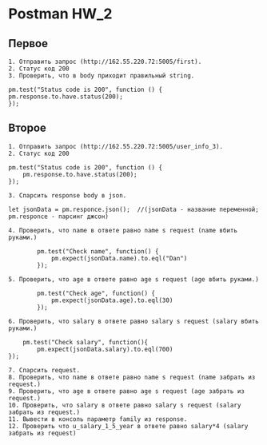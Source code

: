 # Postman HW_2  
## Первое
	1. Отправить запрос (http://162.55.220.72:5005/first).  
	2. Статус код 200  
	3. Проверить, что в body приходит правильный string.  
```  
pm.test("Status code is 200", function () {  
pm.response.to.have.status(200);  
});  
```  
## Второе
	1. Отправить запрос (http://162.55.220.72:5005/user_info_3).  
	2. Статус код 200  
```  
pm.test("Status code is 200", function () {
    pm.response.to.have.status(200);
});
```  
	3. Спарсить response body в json.  
```  
let jsonData = pm.responce.json();  //(jsonData - название переменной; pm.responce - парсинг джсон)  
```  
	4. Проверить, что name в ответе равно name s request (name вбить руками.)  
```  
		pm.test("Check name", function() {    
			pm.expect(jsonData.name).to.eql("Dan")  
		});
```  
	5. Проверить, что age в ответе равно age s request (age вбить руками.)  
```  
		pm.test("Check age", function() {    
			pm.expect(jsonData.age).to.eql(30)  
		});  
```  
	6. Проверить, что salary в ответе равно salary s request (salary вбить руками.)  
```  
	pm.test("Check salary", function(){  
		pm.expect(jsonData.salary).to.eql(700)  
});  
```  
	7. Спарсить request.  
	8. Проверить, что name в ответе равно name s request (name забрать из request.)  
	9. Проверить, что age в ответе равно age s request (age забрать из request.)  
	10. Проверить, что salary в ответе равно salary s request (salary забрать из request.)  
	11. Вывести в консоль параметр family из response.  
	12. Проверить что u_salary_1_5_year в ответе равно salary*4 (salary забрать из request)  
```  

```  


	
